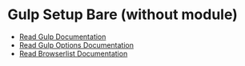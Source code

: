 # Gulp Setup Bare (without module)

-   [Read Gulp Documentation](./gulpfile.md)
-   [Read Gulp Options Documentation](./gulpfile.options.md)
-   [Read Browserlist Documentation](https://github.com/browserslist/browserslist#browserslist-)
